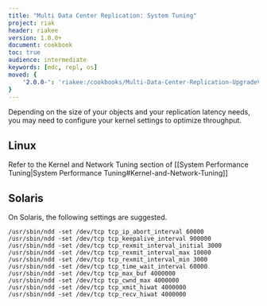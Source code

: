 ```yaml
---
title: "Multi Data Center Replication: System Tuning"
project: riak
header: riakee
version: 1.0.0+
document: cookbook
toc: true
audience: intermediate
keywords: [mdc, repl, os]
moved: {
    '2.0.0-': 'riakee:/cookbooks/Multi-Data-Center-Replication-UpgradeV2toV3'
}
---
```


Depending on the size of your objects and your replication latency needs, you may need to configure your kernel settings to optimize throughput.

## Linux

Refer to the Kernel and Network Tuning section of [[System Performance Tuning|System Performance Tuning#Kernel-and-Network-Tuning]]

## Solaris
On Solaris, the following settings are suggested.

```
/usr/sbin/ndd -set /dev/tcp tcp_ip_abort_interval 60000
/usr/sbin/ndd -set /dev/tcp tcp_keepalive_interval 900000
/usr/sbin/ndd -set /dev/tcp tcp_rexmit_interval_initial 3000
/usr/sbin/ndd -set /dev/tcp tcp_rexmit_interval_max 10000
/usr/sbin/ndd -set /dev/tcp tcp_rexmit_interval_min 3000
/usr/sbin/ndd -set /dev/tcp tcp_time_wait_interval 60000
/usr/sbin/ndd -set /dev/tcp tcp_max_buf 4000000
/usr/sbin/ndd -set /dev/tcp tcp_cwnd_max 4000000
/usr/sbin/ndd -set /dev/tcp tcp_xmit_hiwat 4000000
/usr/sbin/ndd -set /dev/tcp tcp_recv_hiwat 4000000
```
